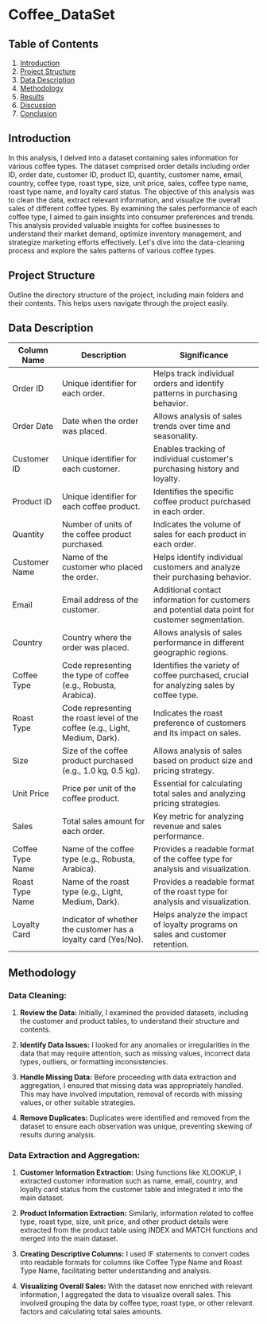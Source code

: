 # Coffee_DataSet
## Table of Contents
1. [Introduction](#introduction)
2. [Project Structure](#project-structure)
4. [Data Description](#data-description)
5. [Methodology](#methodology)
6. [Results](#results)
7. [Discussion](#discussion)
15. [Conclusion](#conclusion)

## Introduction
In this analysis, I delved into a dataset containing sales information for various coffee types. The dataset comprised order details including order ID, order date, customer ID, product ID, quantity, customer name, email, country, coffee type, roast type, size, unit price, sales, coffee type name, roast type name, and loyalty card status.
The objective of this analysis was to clean the data, extract relevant information, and visualize the overall sales of different coffee types. By examining the sales performance of each coffee type, I aimed to gain insights into consumer preferences and trends.
This analysis provided valuable insights for coffee businesses to understand their market demand, optimize inventory management, and strategize marketing efforts effectively. Let's dive into the data-cleaning process and explore the sales patterns of various coffee types.


## Project Structure
Outline the directory structure of the project, including main folders and their contents. This helps users navigate through the project easily.

## Data Description
| Column Name      | Description                                                                                           | Significance                                                               |
|------------------|-------------------------------------------------------------------------------------------------------|----------------------------------------------------------------------------|
| Order ID         | Unique identifier for each order.                                                                     | Helps track individual orders and identify patterns in purchasing behavior. |
| Order Date       | Date when the order was placed.                                                                       | Allows analysis of sales trends over time and seasonality.                 |
| Customer ID      | Unique identifier for each customer.                                                                  | Enables tracking of individual customer's purchasing history and loyalty.   |
| Product ID       | Unique identifier for each coffee product.                                                            | Identifies the specific coffee product purchased in each order.            |
| Quantity         | Number of units of the coffee product purchased.                                                       | Indicates the volume of sales for each product in each order.             |
| Customer Name    | Name of the customer who placed the order.                                                             | Helps identify individual customers and analyze their purchasing behavior. |
| Email            | Email address of the customer.                                                                        | Additional contact information for customers and potential data point for customer segmentation. |
| Country          | Country where the order was placed.                                                                   | Allows analysis of sales performance in different geographic regions.     |
| Coffee Type      | Code representing the type of coffee (e.g., Robusta, Arabica).                                         | Identifies the variety of coffee purchased, crucial for analyzing sales by coffee type. |
| Roast Type       | Code representing the roast level of the coffee (e.g., Light, Medium, Dark).                          | Indicates the roast preference of customers and its impact on sales.      |
| Size             | Size of the coffee product purchased (e.g., 1.0 kg, 0.5 kg).                                           | Allows analysis of sales based on product size and pricing strategy.      |
| Unit Price       | Price per unit of the coffee product.                                                                 | Essential for calculating total sales and analyzing pricing strategies.   |
| Sales            | Total sales amount for each order.                                                                    | Key metric for analyzing revenue and sales performance.                   |
| Coffee Type Name | Name of the coffee type (e.g., Robusta, Arabica).                                                     | Provides a readable format of the coffee type for analysis and visualization. |
| Roast Type Name  | Name of the roast type (e.g., Light, Medium, Dark).                                                   | Provides a readable format of the roast type for analysis and visualization. |
| Loyalty Card     | Indicator of whether the customer has a loyalty card (Yes/No).                                         | Helps analyze the impact of loyalty programs on sales and customer retention. |


## Methodology

### Data Cleaning:

1. **Review the Data:** Initially, I examined the provided datasets, including the customer and product tables, to understand their structure and contents.

2. **Identify Data Issues:** I looked for any anomalies or irregularities in the data that may require attention, such as missing values, incorrect data types, outliers, or formatting inconsistencies.

3. **Handle Missing Data:** Before proceeding with data extraction and aggregation, I ensured that missing data was appropriately handled. This may have involved imputation, removal of records with missing values, or other suitable strategies.

4. **Remove Duplicates:** Duplicates were identified and removed from the dataset to ensure each observation was unique, preventing skewing of results during analysis.
  
### Data Extraction and Aggregation:

1. **Customer Information Extraction:** Using functions like XLOOKUP, I extracted customer information such as name, email, country, and loyalty card status from the customer table and integrated it into the main dataset.

2. **Product Information Extraction:** Similarly, information related to coffee type, roast type, size, unit price, and other product details were extracted from the product table using INDEX and MATCH functions and merged into the main dataset.

3. **Creating Descriptive Columns:** I used IF statements to convert codes into readable formats for columns like Coffee Type Name and Roast Type Name, facilitating better understanding and analysis.

4. **Visualizing Overall Sales:** With the dataset now enriched with relevant information, I aggregated the data to visualize overall sales. This involved grouping the data by coffee type, roast type, or other relevant factors and calculating total sales amounts.


